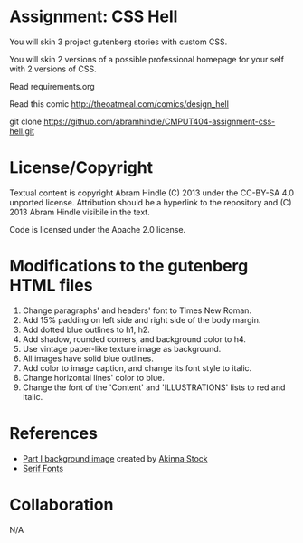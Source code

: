 Assignment: CSS Hell
====================

You will skin 3 project gutenberg stories with custom CSS.

You will skin 2 versions of a possible professional homepage for your
self with 2 versions of CSS.

Read requirements.org

Read this comic http://theoatmeal.com/comics/design_hell

git clone https://github.com/abramhindle/CMPUT404-assignment-css-hell.git

License/Copyright
=================

Textual content is copyright Abram Hindle (C) 2013 under the CC-BY-SA
4.0 unported license. Attribution should be a hyperlink to the
repository and (C) 2013 Abram Hindle visibile in the text.

Code is licensed under the Apache 2.0 license.

Modifications to the gutenberg HTML files
=========================================

1. Change paragraphs' and headers' font to Times New Roman.
2. Add 15% padding on left side and right side of the body margin.
3. Add dotted blue outlines to h1, h2.
4. Add shadow, rounded corners, and background color to h4.
5. Use vintage paper-like texture image as background.
6. All images have solid blue outlines.
7. Add color to image caption, and change its font style to italic.
8. Change horizontal lines' color to blue.
9. Change the font of the 'Content' and 'ILLUSTRATIONS' lists to red and italic.

References
================

* [Part I background image](https://www.deviantart.com/akinna-stock/art/paper-texture-43428123) created by [Akinna Stock](https://www.deviantart.com/akinna-stock)
* [Serif Fonts](https://www.w3schools.com/css/css_font.asp)

Collaboration
==============

N/A
